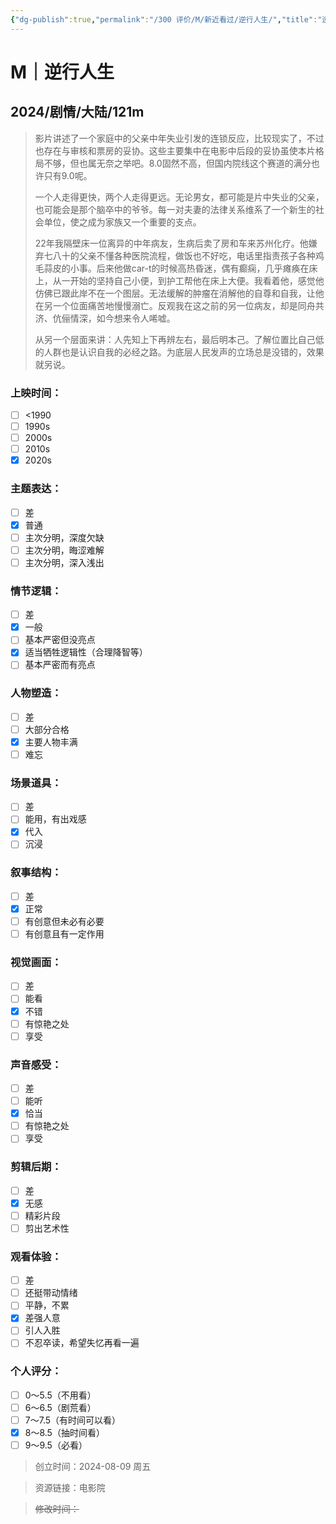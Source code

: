 ```yaml
---
{"dg-publish":true,"permalink":"/300 评价/M/新近看过/逆行人生/","title":"逆行人生","tags":["M","剧情"],"created":"2024-08-09T19:07:48.203+08:00","updated":"2024-08-10T00:22:15.056+08:00"}
---
```


# M｜逆行人生
## 2024/剧情/大陆/121m
>影片讲述了一个家庭中的父亲中年失业引发的连锁反应，比较现实了，不过也存在与审核和票房的妥协。这些主要集中在电影中后段的妥协虽使本片格局不够，但也属无奈之举吧。8.0固然不高，但国内院线这个赛道的满分也许只有9.0呢。
>
>一个人走得更快，两个人走得更远。无论男女，都可能是片中失业的父亲，也可能会是那个脑卒中的爷爷。每一对夫妻的法律关系维系了一个新生的社会单位，使之成为家族又一个重要的支点。
>
>22年我隔壁床一位离异的中年病友，生病后卖了房和车来苏州化疗。他嫌弃七八十的父亲不懂各种医院流程，做饭也不好吃，电话里指责孩子各种鸡毛蒜皮的小事。后来他做car-t的时候高热昏迷，偶有癫痫，几乎瘫痪在床上，从一开始的坚持自己小便，到护工帮他在床上大便。我看着他，感觉他仿佛已跟此岸不在一个图层。无法缓解的肿瘤在消解他的自尊和自我，让他在另一个位面痛苦地慢慢溺亡。反观我在这之前的另一位病友，却是同舟共济、伉俪情深，如今想来令人唏嘘。
>
>从另一个层面来讲：人先知上下再辨左右，最后明本己。了解位置比自己低的人群也是认识自我的必经之路。为底层人民发声的立场总是没错的，效果就另说。
### 上映时间：
- [ ] <1990
- [ ] 1990s
- [ ] 2000s
- [ ] 2010s
- [x] 2020s
### 主题表达：
- [ ] 差
- [x] 普通
- [ ] 主次分明，深度欠缺
- [ ] 主次分明，晦涩难解
- [ ] 主次分明，深入浅出
### 情节逻辑：
- [ ] 差
- [x] 一般
- [ ] 基本严密但没亮点
- [x] 适当牺牲逻辑性（合理降智等）
- [ ] 基本严密而有亮点
### 人物塑造：
- [ ] 差
- [ ] 大部分合格
- [x] 主要人物丰满
- [ ] 难忘
### 场景道具：
- [ ] 差
- [ ] 能用，有出戏感
- [x] 代入
- [ ] 沉浸
### 叙事结构：
- [ ] 差
- [x] 正常
- [ ] 有创意但未必有必要
- [ ] 有创意且有一定作用
### 视觉画面：
- [ ] 差
- [ ] 能看
- [x] 不错
- [ ] 有惊艳之处
- [ ] 享受
### 声音感受：
- [ ] 差
- [ ] 能听
- [x] 恰当
- [ ] 有惊艳之处
- [ ] 享受
### 剪辑后期：
- [ ] 差
- [x] 无感
- [ ] 精彩片段
- [ ] 剪出艺术性
### 观看体验：
- [ ] 差
- [ ] 还挺带动情绪
- [ ] 平静，不累
- [x] 差强人意
- [ ] 引人入胜
- [ ] 不忍卒读，希望失忆再看一遍
### 个人评分：
- [ ] 0～5.5（不用看）
- [ ] 6～6.5（剧荒看）
- [ ] 7～7.5（有时间可以看）
- [x] 8～8.5（抽时间看）
- [ ] 9～9.5（必看）

>创立时间：2024-08-09 周五

>资源链接：电影院

>~~修改时间：~~




